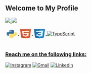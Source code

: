 ## Welcome to My Profile

 <div>
  <a href="https://github.com/maurex23">
  <img height="180em" src="https://github-readme-stats.vercel.app/api?username=maurex23&show_icons=true&theme=tokyonight&include_all_commits=true&count_private=true"/>
  <img height="180em" src="https://github-readme-stats.vercel.app/api/top-langs/?username=maurex23&layout=compact&langs_count=6&theme=tokyonight"/>
</div>
<div style="display: inline_block"><br>
  <img align="center" alt="Python" height="30" width="40" src="https://raw.githubusercontent.com/devicons/devicon/master/icons/python/python-original.svg">
  <img align="center" alt="HTML" height="30" width="40" src="https://raw.githubusercontent.com/devicons/devicon/master/icons/html5/html5-original.svg">
  <img align="center" alt="CSS" height="30" width="40" src="https://raw.githubusercontent.com/devicons/devicon/master/icons/css3/css3-original.svg">
  <img align="center" alt="TypeScript" height="30" width="40" src="https://raw.githubusercontent.com/devicons/devicon/master/icons/javacript/javascript-plain.svg">
</div>
 
 <br>
 
  ### Reach me on the following links:
 
<div> 
  <a href="https://instagram.com/vfmauro" target="_blank" rel="external"><img src="https://i0.wp.com/mixdamel.com.br/wp-content/uploads/2015/09/instagram.png?fit=256%2C256&ssl=1" style="height: 1cm; width: 1cm;" alt="Instagram" target="_blank"></a>
  <a href = "mailto:maurofviana23@gmail.com"><img src="https://www.pngmart.com/files/16/Black-Gmail-PNG-Photos.png" style="height: 10mm; width: 1cm;" alt="Gmail" target="_blank"></a>
  <a href="https://www.linkedin.com/in/mauro-viana-b699331b1/" target="_blank" rel="external"><img src="https://cdn.icon-icons.com/icons2/1/PNG/256/sociallinkedin_member_70.png" style="height: 1cm; width: 1cm;" alt="Linkedin" target="_blank"></a> 
 
</div>

